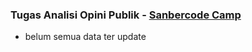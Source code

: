 ### Tugas Analisi Opini Publik - [Sanbercode Camp](http://sanbercode.com/)

- belum semua data ter update
